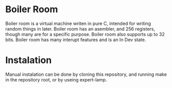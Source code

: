 # Boiler Room
Boiler room is a virtual machine writen in pure C, intended for writing random things in later.
Boiler room has an asembler, and 256 registers, though many are for a specific purpose. Boiler room also supports up to 32 bits.
Boiler room has many interupt features and is an In Dev state.
# Instalation
Manual instalation can be done by cloning this repository, and running make in the repository root, or by useing expert-lamp.
